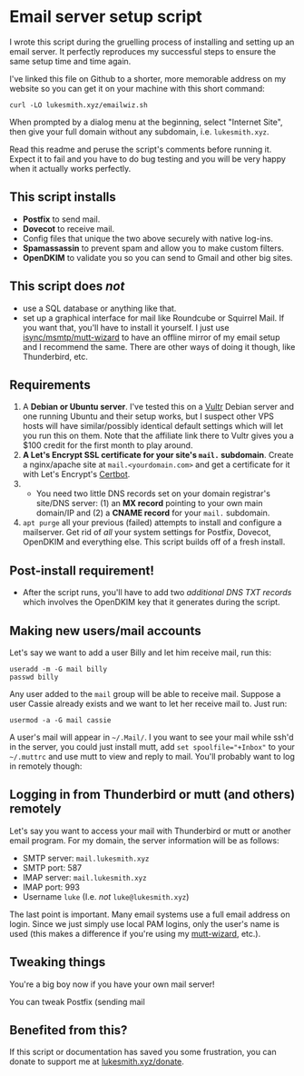 # Email server setup script

I wrote this script during the gruelling process of installing and setting up
an email server.  It perfectly reproduces my successful steps to ensure the
same setup time and time again.

I've linked this file on Github to a shorter, more memorable address on my
website so you can get it on your machine with this short command:

```
curl -LO lukesmith.xyz/emailwiz.sh
```

When prompted by a dialog menu at the beginning, select "Internet Site", then
give your full domain without any subdomain, i.e. `lukesmith.xyz`.

Read this readme and peruse the script's comments before running it.  Expect it
to fail and you have to do bug testing and you will be very happy when it
actually works perfectly.

## This script installs

- **Postfix** to send mail.
- **Dovecot** to receive mail.
- Config files that unique the two above securely with native log-ins.
- **Spamassassin** to prevent spam and allow you to make custom filters.
- **OpenDKIM** to validate you so you can send to Gmail and other big sites.

## This script does _not_

- use a SQL database or anything like that.
- set up a graphical interface for mail like Roundcube or Squirrel Mail. If you
  want that, you'll have to install it yourself. I just use
  [isync/msmtp/mutt-wizard](https://github.com/lukesmithxyz/mutt-wizard) to
  have an offline mirror of my email setup and I recommend the same. There are
  other ways of doing it though, like Thunderbird, etc.

## Requirements

1. A **Debian or Ubuntu server**. I've tested this on a
   [Vultr](https://www.vultr.com/?ref=8384069-6G) Debian server and one running
   Ubuntu and their setup works, but I suspect other VPS hosts will have
   similar/possibly identical default settings which will let you run this on
   them. Note that the affiliate link there to Vultr gives you a $100 credit
   for the first month to play around.
2. **A Let's Encrypt SSL certificate for your site's `mail.` subdomain**.
   Create a nginx/apache site at `mail.<yourdomain.com>` and get a certificate
   for it with Let's Encrypt's [Certbot](https://certbot.eff.org/).
3. - You need two little DNS records set on your domain registrar's site/DNS
   server: (1) an **MX record** pointing to your own main domain/IP and (2) a
   **CNAME record** for your `mail.` subdomain.
4. `apt purge` all your previous (failed) attempts to install and configure a
   mailserver. Get rid of _all_ your system settings for Postfix, Dovecot,
   OpenDKIM and everything else. This script builds off of a fresh install.

## Post-install requirement!

- After the script runs, you'll have to add two *additional DNS TXT records*
  which involves the OpenDKIM key that it generates during the script.

## Making new users/mail accounts

Let's say we want to add a user Billy and let him receive mail, run this:

```
useradd -m -G mail billy
passwd billy
```

Any user added to the `mail` group will be able to receive mail. Suppose a user
Cassie already exists and we want to let her receive mail to. Just run:

```
usermod -a -G mail cassie
```

A user's mail will appear in `~/.Mail/`. I you want to see your mail while
ssh'd in the server, you could just install mutt, add `set spoolfile="+Inbox"`
to your `~/.muttrc` and use mutt to view and reply to mail. You'll probably
want to log in remotely though:

## Logging in from Thunderbird or mutt (and others) remotely

Let's say you want to access your mail with Thunderbird or mutt or another
email program. For my domain, the server information will be as follows:

- SMTP server: `mail.lukesmith.xyz`
- SMTP port: 587
- IMAP server: `mail.lukesmith.xyz`
- IMAP port: 993
- Username `luke` (I.e. *not* `luke@lukesmith.xyz`)

The last point is important. Many email systems use a full email address on
login. Since we just simply use local PAM logins, only the user's name is used
(this makes a difference if you're using my
[mutt-wizard](https://github.com/lukesmithxyz/mutt-wizard), etc.).

## Tweaking things

You're a big boy now if you have your own mail server!

You can tweak Postfix (sending mail

## Benefited from this?

If this script or documentation has saved you some frustration, you can donate
to support me at [lukesmith.xyz/donate](https://lukesmith.xyz/donate.html).
